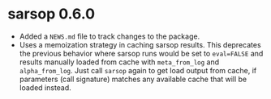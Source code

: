 # sarsop 0.6.0

* Added a `NEWS.md` file to track changes to the package.
* Uses a memoization strategy in caching sarsop results.  This deprecates
  the previous behavior where sarsop runs would be set to `eval=FALSE` and results
  manually loaded from cache with `meta_from_log` and `alpha_from_log`.  Just call
  `sarsop` again to get load output from cache, if parameters (call signature) matches
  any available cache that will be loaded instead.  
